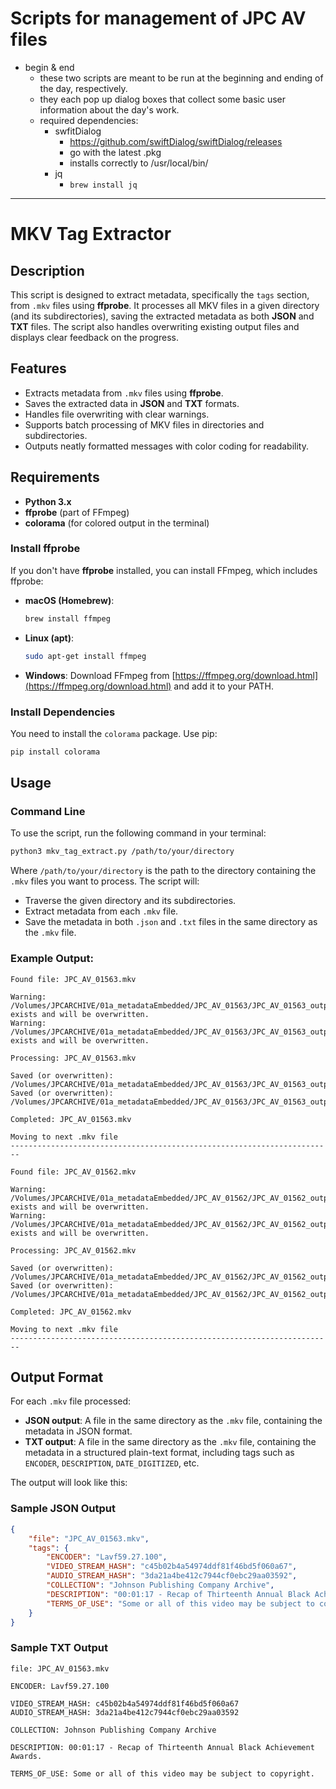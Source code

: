 # Scripts for management of JPC AV files
- begin & end
  - these two scripts are meant to be run at the beginning and ending of the day, respectively.
  - they each pop up dialog boxes that collect some basic user information about the day's work.
  - required dependencies:
    - swfitDialog
      - https://github.com/swiftDialog/swiftDialog/releases
      - go with the latest .pkg
      - installs correctly to /usr/local/bin/
    - jq
      - `brew install jq`
     
---

# MKV Tag Extractor

## Description

This script is designed to extract metadata, specifically the `tags` section, from `.mkv` files using **ffprobe**. It processes all MKV files in a given directory (and its subdirectories), saving the extracted metadata as both **JSON** and **TXT** files. The script also handles overwriting existing output files and displays clear feedback on the progress.

## Features

- Extracts metadata from `.mkv` files using **ffprobe**.
- Saves the extracted data in **JSON** and **TXT** formats.
- Handles file overwriting with clear warnings.
- Supports batch processing of MKV files in directories and subdirectories.
- Outputs neatly formatted messages with color coding for readability.

## Requirements

- **Python 3.x**
- **ffprobe** (part of FFmpeg)
- **colorama** (for colored output in the terminal)

### Install ffprobe

If you don't have **ffprobe** installed, you can install FFmpeg, which includes ffprobe:

- **macOS (Homebrew)**:
    ```bash
    brew install ffmpeg
    ```
- **Linux (apt)**:
    ```bash
    sudo apt-get install ffmpeg
    ```
- **Windows**: 
    Download FFmpeg from [https://ffmpeg.org/download.html](https://ffmpeg.org/download.html) and add it to your PATH.

### Install Dependencies

You need to install the `colorama` package. Use pip:

```bash
pip install colorama
```

## Usage

### Command Line

To use the script, run the following command in your terminal:

```bash
python3 mkv_tag_extract.py /path/to/your/directory
```

Where `/path/to/your/directory` is the path to the directory containing the `.mkv` files you want to process. The script will:

- Traverse the given directory and its subdirectories.
- Extract metadata from each `.mkv` file.
- Save the metadata in both `.json` and `.txt` files in the same directory as the `.mkv` file.

### Example Output:

```
Found file: JPC_AV_01563.mkv

Warning: /Volumes/JPCARCHIVE/01a_metadataEmbedded/JPC_AV_01563/JPC_AV_01563_output_tags.json exists and will be overwritten.
Warning: /Volumes/JPCARCHIVE/01a_metadataEmbedded/JPC_AV_01563/JPC_AV_01563_output_tags.txt exists and will be overwritten.

Processing: JPC_AV_01563.mkv

Saved (or overwritten): /Volumes/JPCARCHIVE/01a_metadataEmbedded/JPC_AV_01563/JPC_AV_01563_output_tags.json
Saved (or overwritten): /Volumes/JPCARCHIVE/01a_metadataEmbedded/JPC_AV_01563/JPC_AV_01563_output_tags.txt

Completed: JPC_AV_01563.mkv

Moving to next .mkv file
------------------------------------------------------------------------

Found file: JPC_AV_01562.mkv

Warning: /Volumes/JPCARCHIVE/01a_metadataEmbedded/JPC_AV_01562/JPC_AV_01562_output_tags.json exists and will be overwritten.
Warning: /Volumes/JPCARCHIVE/01a_metadataEmbedded/JPC_AV_01562/JPC_AV_01562_output_tags.txt exists and will be overwritten.

Processing: JPC_AV_01562.mkv

Saved (or overwritten): /Volumes/JPCARCHIVE/01a_metadataEmbedded/JPC_AV_01562/JPC_AV_01562_output_tags.json
Saved (or overwritten): /Volumes/JPCARCHIVE/01a_metadataEmbedded/JPC_AV_01562/JPC_AV_01562_output_tags.txt

Completed: JPC_AV_01562.mkv

Moving to next .mkv file
------------------------------------------------------------------------
```

## Output Format

For each `.mkv` file processed:

- **JSON output**: A file in the same directory as the `.mkv` file, containing the metadata in JSON format.
- **TXT output**: A file in the same directory as the `.mkv` file, containing the metadata in a structured plain-text format, including tags such as `ENCODER`, `DESCRIPTION`, `DATE_DIGITIZED`, etc.

The output will look like this:

### Sample JSON Output

```json
{
    "file": "JPC_AV_01563.mkv",
    "tags": {
        "ENCODER": "Lavf59.27.100",
        "VIDEO_STREAM_HASH": "c45b02b4a54974ddf81f46bd5f060a67",
        "AUDIO_STREAM_HASH": "3da21a4be412c7944cf0ebc29aa03592",
        "COLLECTION": "Johnson Publishing Company Archive",
        "DESCRIPTION": "00:01:17 - Recap of Thirteenth Annual Black Achievement Awards.",
        "TERMS_OF_USE": "Some or all of this video may be subject to copyright."
    }
}
```

### Sample TXT Output

```
file: JPC_AV_01563.mkv

ENCODER: Lavf59.27.100

VIDEO_STREAM_HASH: c45b02b4a54974ddf81f46bd5f060a67
AUDIO_STREAM_HASH: 3da21a4be412c7944cf0ebc29aa03592

COLLECTION: Johnson Publishing Company Archive

DESCRIPTION: 00:01:17 - Recap of Thirteenth Annual Black Achievement Awards.

TERMS_OF_USE: Some or all of this video may be subject to copyright.
```

